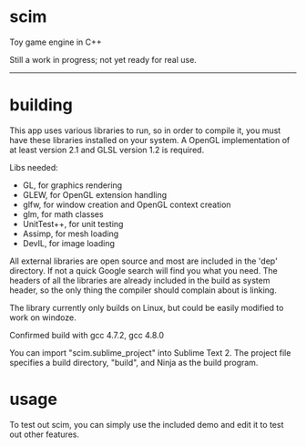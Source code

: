 scim
====

Toy game engine in C++

Still a work in progress; not yet ready for real use.

----

building
========

This app uses various libraries to run, so in order to compile it, you must have these libraries installed on your system. A OpenGL implementation of at least version 2.1 and GLSL version 1.2 is required.

Libs needed:
- GL, for graphics rendering
- GLEW, for OpenGL extension handling
- glfw, for window creation and OpenGL context creation
- glm, for math classes
- UnitTest++, for unit testing
- Assimp, for mesh loading
- DevIL, for image loading

All external libraries are open source and most are included in the 'dep' directory. If not a quick Google search will find you what you need. The headers of all the libraries are already included in the build as system header, so the only thing the compiler should complain about is linking.

The library currently only builds on Linux, but could be easily modified to work on windoze.

Confirmed build with gcc 4.7.2, gcc 4.8.0

You can import "scim.sublime_project" into Sublime Text 2. The project file specifies a build directory, "build", and Ninja as the build program.

usage
=====

To test out scim, you can simply use the included demo and edit it to test out other features.

